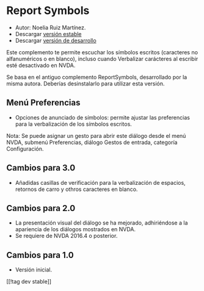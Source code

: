 # Report Symbols #
*	Autor: Noelia Ruiz Martínez.
*	Descargar [versión estable][1]
*	Descargar [versión de desarrollo][2]

Este complemento te permite escuchar los símbolos escritos (caracteres no
alfanuméricos o en blanco), incluso cuando Verbalizar carácteres al escribir
esté desactivado en NVDA.

Se basa en el antiguo complemento ReportSymbols, desarrollado por la misma
autora. Deberías desinstalarlo para utilizar esta versión.

## Menú Preferencias ##
*	Opciones de anunciado de símbolos: permite ajustar las preferencias para
  la verbalización de los símbolos escritos.

Nota: Se puede asignar un gesto para abrir este diálogo desde el menú NVDA,
submenú Preferencias, diálogo Gestos de entrada, categoría Configuración.

## Cambios para 3.0 ##
* Añadidas casillas de verificación para la verbalización de espacios,
  retornos de carro y othros caracteres en blanco.

## Cambios para 2.0 ##
*	La presentación visual del diálogo se ha mejorado, adhiriéndose a la
  apariencia de los diálogos mostrados en NVDA.
*	Se requiere de NVDA 2016.4 o posterior.

## Cambios para 1.0 ##
*	Versión inicial.

[[!tag dev stable]]

[1]: http://addons.nvda-project.org/files/get.php?file=rsy

[2]: http://addons.nvda-project.org/files/get.php?file=rsy-dev
